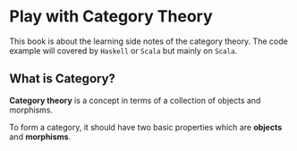 # Play with Category Theory

This book is about the learning side notes of the category theory. The code example will covered by `Haskell` or `Scala` but mainly on `Scala`.


## What is Category?

**Category theory** is a concept in terms of a collection of objects and morphisms.

To form a category, it should have two basic properties which are **objects** and **morphisms**.

